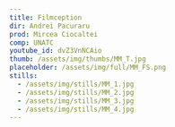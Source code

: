 ```yaml
---
title: Filmception
dir: Andrei Pacuraru
prod: Mircea Ciocaltei
comp: UNATC
youtube_id: dvZ3VnNCAio
thumb: /assets/img/thumbs/MM_T.jpg
placeholder: /assets/img/full/MM_FS.png
stills:
  - /assets/img/stills/MM_1.jpg
  - /assets/img/stills/MM_2.jpg
  - /assets/img/stills/MM_3.jpg
  - /assets/img/stills/MM_4.jpg
---
```


